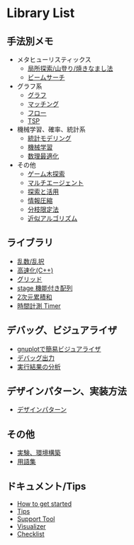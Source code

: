 # Library List

## 手法別メモ

- メタヒューリスティックス
  - [局所探索/山登り/焼きなまし法](./sa.md)
  - [ビームサーチ](./beam_search.md)
- グラフ系
  - [グラフ](./graph.md)
  - [マッチング](./matching.md)
  - [フロー](./flow.md)
  - [TSP](./tsp.md)
- 機械学習、確率、統計系
  - [統計モデリング](./stats_modeling.md)
  - [機械学習](./ml.md)
  - [数理最適化](./math_opt.md)
- その他
  - [ゲーム木探索](./game_tree.md)
  - [マルチエージェント](./multi_agent.md)
  - [探索と活用](./exp2.md)
  - [情報圧縮](./compress.md)
  - [分枝限定法](./branch_and_bound.md)
  - [近似アルゴリズム](./approx_algo.md)

## ライブラリ

- [乱数/乱択](./random.md)
- [高速化(C++)](./speedup.md)
- [グリッド](./grid.md)
- [stage 機能付き配列](./stage_array.md)
- [2次元累積和](./summed_area_table.md)
- [時間計測 Timer](./timer.md)

## デバッグ、ビジュアライザ

- [gnuplotで簡易ビジュアライザ](./gnuplot.md)
- [デバッグ出力](./debug_print.md)
- [実行結果の分析](./result_analy.md)

## デザインパターン、実装方法

- [デザインパターン](./design_pattern.md)

## その他

- [実験、環境構築](./experiments.md)
- [用語集](./glossary.md)

## ドキュメント/Tips

- [How to get started](../Docs/how_to_get_started.md)
- [Tips](../Docs/tips.md)
- [Support Tool](../Docs/support_tool.md)
- [Visualizer](../Docs/visualizer.md)
- [Checklist](../Docs/checklist.md)